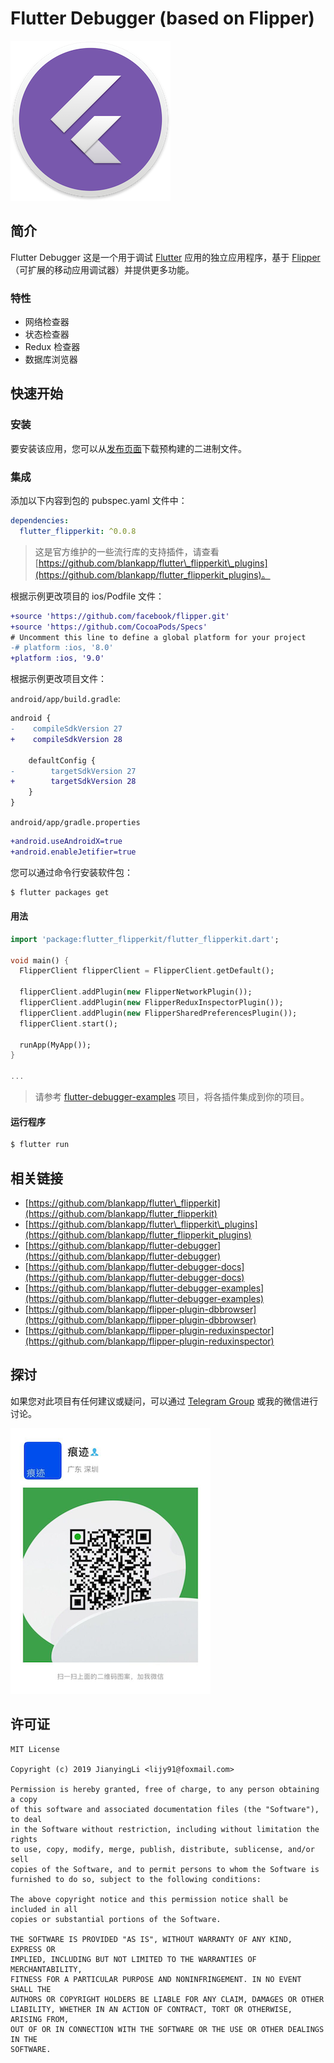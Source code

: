 # Flutter Debugger \(based on Flipper\)

![](.gitbook/assets/icon.png)

## 简介

Flutter Debugger 这是一个用于调试 [Flutter](https://flutter.dev) 应用的独立应用程序，基于 [Flipper](https://github.com/facebook/flipper)（可扩展的移动应用调试器）并提供更多功能。

### 特性

* 网络检查器
* 状态检查器
* Redux 检查器
* 数据库浏览器

## 快速开始

### 安装

要安装该应用，您可以从[发布页面](https://github.com/blankapp/flutter-debugger/releases)下载预构建的二进制文件。

### 集成

添加以下内容到包的 pubspec.yaml 文件中：

```yaml
dependencies:
  flutter_flipperkit: ^0.0.8
```

> 这是官方维护的一些流行库的支持插件，请查看 [https://github.com/blankapp/flutter\_flipperkit\_plugins](https://github.com/blankapp/flutter_flipperkit_plugins)。

根据示例更改项目的 ios/Podfile 文件：

```diff
+source 'https://github.com/facebook/flipper.git'
+source 'https://github.com/CocoaPods/Specs'
# Uncomment this line to define a global platform for your project
-# platform :ios, '8.0'
+platform :ios, '9.0'
```

根据示例更改项目文件：

`android/app/build.gradle`:

```diff
android {
-    compileSdkVersion 27
+    compileSdkVersion 28

    defaultConfig {
-        targetSdkVersion 27
+        targetSdkVersion 28
    }
}
```

`android/app/gradle.properties`

```diff
+android.useAndroidX=true
+android.enableJetifier=true
```

您可以通过命令行安装软件包：

```bash
$ flutter packages get
```

#### 用法

```dart
import 'package:flutter_flipperkit/flutter_flipperkit.dart';

void main() {
  FlipperClient flipperClient = FlipperClient.getDefault();

  flipperClient.addPlugin(new FlipperNetworkPlugin());
  flipperClient.addPlugin(new FlipperReduxInspectorPlugin());
  flipperClient.addPlugin(new FlipperSharedPreferencesPlugin());
  flipperClient.start();

  runApp(MyApp());
}

...
```

> 请参考 [flutter-debugger-examples](https://github.com/blankapp/flutter-debugger-examples) 项目，将各插件集成到你的项目。

#### 运行程序

```bash
$ flutter run
```

## 相关链接

* [https://github.com/blankapp/flutter\_flipperkit](https://github.com/blankapp/flutter_flipperkit)
* [https://github.com/blankapp/flutter\_flipperkit\_plugins](https://github.com/blankapp/flutter_flipperkit_plugins)
* [https://github.com/blankapp/flutter-debugger](https://github.com/blankapp/flutter-debugger)
* [https://github.com/blankapp/flutter-debugger-docs](https://github.com/blankapp/flutter-debugger-docs)
* [https://github.com/blankapp/flutter-debugger-examples](https://github.com/blankapp/flutter-debugger-examples)
* [https://github.com/blankapp/flipper-plugin-dbbrowser](https://github.com/blankapp/flipper-plugin-dbbrowser)
* [https://github.com/blankapp/flipper-plugin-reduxinspector](https://github.com/blankapp/flipper-plugin-reduxinspector)

## 探讨

如果您对此项目有任何建议或疑问，可以通过 [Telegram Group](https://t.me/flutterdebugger) 或我的微信进行讨论。

![](.gitbook/assets/wechat_qrcode.png)

## 许可证

```text
MIT License

Copyright (c) 2019 JianyingLi <lijy91@foxmail.com>

Permission is hereby granted, free of charge, to any person obtaining a copy
of this software and associated documentation files (the "Software"), to deal
in the Software without restriction, including without limitation the rights
to use, copy, modify, merge, publish, distribute, sublicense, and/or sell
copies of the Software, and to permit persons to whom the Software is
furnished to do so, subject to the following conditions:

The above copyright notice and this permission notice shall be included in all
copies or substantial portions of the Software.

THE SOFTWARE IS PROVIDED "AS IS", WITHOUT WARRANTY OF ANY KIND, EXPRESS OR
IMPLIED, INCLUDING BUT NOT LIMITED TO THE WARRANTIES OF MERCHANTABILITY,
FITNESS FOR A PARTICULAR PURPOSE AND NONINFRINGEMENT. IN NO EVENT SHALL THE
AUTHORS OR COPYRIGHT HOLDERS BE LIABLE FOR ANY CLAIM, DAMAGES OR OTHER
LIABILITY, WHETHER IN AN ACTION OF CONTRACT, TORT OR OTHERWISE, ARISING FROM,
OUT OF OR IN CONNECTION WITH THE SOFTWARE OR THE USE OR OTHER DEALINGS IN THE
SOFTWARE.
```

